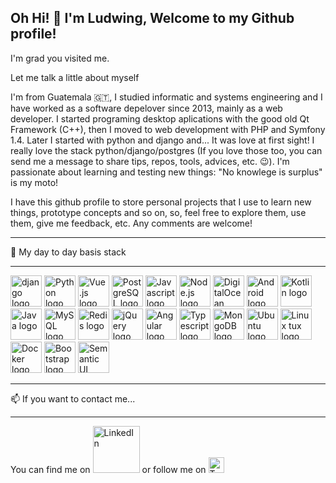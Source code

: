 ## Oh Hi! 👋 I'm Ludwing, Welcome to my Github profile!

I'm grad you visited me.

Let me talk a little about myself

I'm from Guatemala 🇬🇹, I studied informatic and systems engineering and I have worked as a software depelover since 2013, mainly as a web developer.  I started programing desktop aplications with the good old Qt Framework (C++), then I moved to web development with PHP and Symfony 1.4.  Later I started with python and django and... It was love at first sight! I really love the stack python/django/postgres (If you love those too, you can send me a message to share tips, repos, tools, advices, etc. 😉).   I'm passionate about learning and testing new things: "No knowlege is surplus" is my moto!

I have this github profile to store personal projects that I use to learn new things, prototype concepts and so on, so, feel free to explore them, use them, give me feedback, etc.  Any comments are welcome!

---

🧰 My day to day basis stack

---

<img src="https://cdn.worldvectorlogo.com/logos/django-community.svg" alt="django logo" height="50" width="50"> <img src="https://cdn.worldvectorlogo.com/logos/python-5.svg" alt="Python logo" height="50" width="50"> <img src="https://cdn.worldvectorlogo.com/logos/vue-js-1.svg" alt="Vue.js logo" height="50" width="50"> <img src="https://cdn.worldvectorlogo.com/logos/postgresql.svg" alt="PostgreSQL logo" height="50" width="50"> <img src="https://cdn.worldvectorlogo.com/logos/logo-javascript.svg" alt="Javascript logo" height="50" width="50"> <img src="https://cdn.worldvectorlogo.com/logos/nodejs-1.svg" alt="Node.js logo" height="50" width="50"> <img src="https://cdn.worldvectorlogo.com/logos/digitalocean-logo.svg" alt="DigitalOcean logo" height="50" width="50"> <img src="https://cdn.worldvectorlogo.com/logos/android.svg" alt="Android logo" height="50" width="50"> <img src="https://cdn.worldvectorlogo.com/logos/kotlin-1.svg" alt="Kotlin logo" height="50" width="50"> <img src="https://cdn.worldvectorlogo.com/logos/java-4.svg" alt="Java logo" height="50" width="50"> <img src="https://cdn.worldvectorlogo.com/logos/mysql-5.svg" alt="MySQL logo" height="50" width="50"> <img src="https://cdn.worldvectorlogo.com/logos/redis.svg" alt="Redis logo" height="50" width="50"> <img src="https://cdn.worldvectorlogo.com/logos/jquery-2.svg" alt="jQuery logo" height="50" width="50"> <img src="https://cdn.worldvectorlogo.com/logos/angular-icon-1.svg" alt="Angular logo" height="50" width="50"> <img src="https://cdn.worldvectorlogo.com/logos/typescript.svg" alt="Typescript logo" height="50" width="50"> <img src="https://cdn.worldvectorlogo.com/logos/mongodb-icon-1.svg" alt="MongoDB logo" height="50" width="50"> <img src="https://cdn.worldvectorlogo.com/logos/ubuntu-4.svg" alt="Ubuntu logo" height="50" width="50"> <img src="https://cdn.worldvectorlogo.com/logos/linux-tux.svg" alt="Linux tux logo" height="50" width="50"> <img src="https://cdn.worldvectorlogo.com/logos/docker-3.svg" alt="Docker logo" height="50" width="50"> <img src="https://cdn.worldvectorlogo.com/logos/bootstrap-4.svg" alt="Bootstrap logo" height="50" width="50"> <img src="https://cdn.worldvectorlogo.com/logos/semantic-ui.svg" alt="Semantic UI logo" height="50" width="50">

---

📫 If you want to contact me...

---

You can find me on [<img src="https://cdn.worldvectorlogo.com/logos/linkedin.svg" alt="LinkedIn" height="75" width="75">](www.linkedin.com/in/ljperezt) or follow me on [<img src="https://cdn.worldvectorlogo.com/logos/twitter-4.svg" alt="Twitter" height="25" width="25">](https://twitter.com/ludwingperezt)

